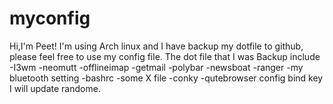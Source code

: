 # myconfig
Hi,I'm Peet! I'm using Arch linux and I have backup my dotfile to github, please feel free to use my config file.
The dot file that I was Backup include
-I3wm
-neomutt
-offlineimap
-getmail
-polybar
-newsboat
-ranger
-my bluetooth setting
-bashrc
-some X file
-conky
-qutebrowser config bind key
I will update randome.
